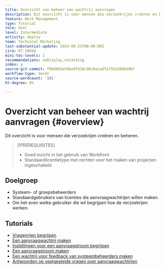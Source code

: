 ```yaml
---
title: Overzicht van beheer van wachtrij aanvragen
description: Dit overzicht is voor mensen die verzoekrijen creëren en beheren.
feature: Work Management
type: Tutorial
role: User
level: Intermediate
activity: deploy
team: Technical Marketing
last-substantial-update: 2024-08-23T00:00:00Z
jira: KT-10664
mini-toc-levels: 1
recommendations: noDisplay,noCatalog
index: y
source-git-commit: f9040b5e59bedfd18c9010acadfa755a3886d90f
workflow-type: tm+mt
source-wordcount: '101'
ht-degree: 0%

---
```



# Overzicht van beheer van wachtrij aanvragen {#overview}

Dit overzicht is voor mensen die verzoekrijen creëren en beheren.

>[!PREREQUISITES]
>
>* Goed inzicht in het gebruik van Workfront
>* Standaardlicentietype met rechten voor het maken van projecten ingeschakeld

## Doelgroep

* Systeem- of groepsbeheerders
* Standaardgebruikers van licenties die aanvraagwachtrijen willen maken.
* Om het even welke gebruiker die wil begrijpen hoe de verzoekrijen werken.

## Tutorials

* [Vragenrijen begrijpen](/help/manage-work/request-queues/understand-request-queues.md)
* [Een aanvraagwachtrij maken](/help/manage-work/request-queues/create-a-request-queue.md)
* [Instellingen voor een aanvraagstroom begrijpen](/help/manage-work/request-queues/understand-settings-for-a-flow-request.md)
* [Een aanvraagstroom maken](/help/manage-work/request-queues/create-a-request-flow.md)
* [Een wachtrij voor feedback van systeembeheerders maken](/help/manage-work/request-queues/create-a-system-admin-feedback-request-queue.md)
* [Antwoorden op veelgestelde vragen over aanvraagwachtrijen](/help/manage-work/request-queues/request-queue-faq.md)


